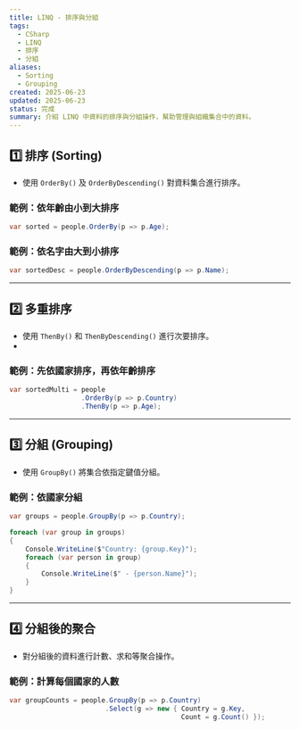 ```yaml
---
title: LINQ - 排序與分組
tags:
  - CSharp
  - LINQ
  - 排序
  - 分組
aliases:
  - Sorting
  - Grouping
created: 2025-06-23
updated: 2025-06-23
status: 完成
summary: 介紹 LINQ 中資料的排序與分組操作，幫助管理與組織集合中的資料。
---
```


## 1️⃣ 排序 (Sorting)

- 使用 `OrderBy()` 及 `OrderByDescending()` 對資料集合進行排序。

### 範例：依年齡由小到大排序

```csharp
var sorted = people.OrderBy(p => p.Age);
```

### 範例：依名字由大到小排序

```csharp
var sortedDesc = people.OrderByDescending(p => p.Name);
```

---
## 2️⃣ 多重排序

- 使用 `ThenBy()` 和 `ThenByDescending()` 進行次要排序。
- 
### 範例：先依國家排序，再依年齡排序

```csharp
var sortedMulti = people
                  .OrderBy(p => p.Country)
                  .ThenBy(p => p.Age);
```

---
## 3️⃣ 分組 (Grouping)

- 使用 `GroupBy()` 將集合依指定鍵值分組。

### 範例：依國家分組

```csharp
var groups = people.GroupBy(p => p.Country);

foreach (var group in groups)
{
    Console.WriteLine($"Country: {group.Key}");
    foreach (var person in group)
    {
        Console.WriteLine($" - {person.Name}");
    }
}
```

---
## 4️⃣ 分組後的聚合

- 對分組後的資料進行計數、求和等聚合操作。

### 範例：計算每個國家的人數

```csharp
var groupCounts = people.GroupBy(p => p.Country)
                        .Select(g => new { Country = g.Key,
					                       Count = g.Count() });
```


